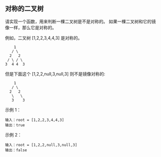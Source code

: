 ## 对称的二叉树
请实现一个函数，用来判断一棵二叉树是不是对称的。
如果一棵二叉树和它的镜像一样，那么它是对称的。

例如，二叉树 [1,2,2,3,4,4,3] 是对称的。
```text
    1
   / \
  2   2
 / \ / \
3  4 4  3
```

但是下面这个 [1,2,2,null,3,null,3] 则不是镜像对称的:

```text
    1
   / \
  2   2
   \   \
   3    3
```
 

示例 1：

```text
输入：root = [1,2,2,3,4,4,3]
输出：true
```

示例 2：

```text
输入：root = [1,2,2,null,3,null,3]
输出：false
```